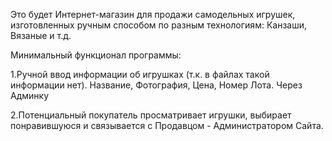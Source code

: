 Это будет Интернет-магазин для продажи самодельных игрушек,
изготовленных ручным способом по разным технологиям: Канзаши, Вязаные и т.д.

Минимальный функционал программы:

1.Ручной ввод информации об игрушках (т.к. в файлах такой информации нет).
   Название, Фотография, Цена, Номер Лота. Через Админку

2.Потенциальный покупатель просматривает игрушки, выбирает понравившуюся
  и связывается с Продавцом - Администратором Сайта.